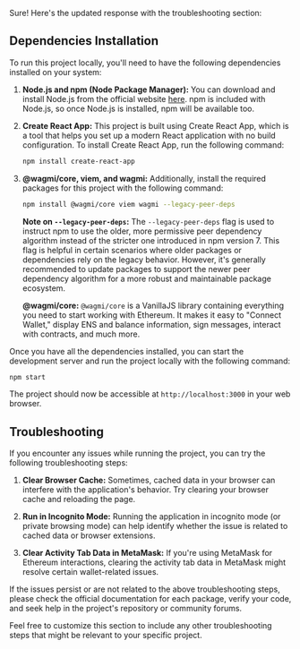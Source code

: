 Sure! Here's the updated response with the troubleshooting section:

## Dependencies Installation

To run this project locally, you'll need to have the following dependencies installed on your system:

1. **Node.js and npm (Node Package Manager):** You can download and install Node.js from the official website [here](https://nodejs.org/). npm is included with Node.js, so once Node.js is installed, npm will be available too.

2. **Create React App:** This project is built using Create React App, which is a tool that helps you set up a modern React application with no build configuration. To install Create React App, run the following command:

   ```bash
   npm install create-react-app
   ```

3. **@wagmi/core, viem, and wagmi:** Additionally, install the required packages for this project with the following command:

   ```bash
   npm install @wagmi/core viem wagmi --legacy-peer-deps
   ```

   **Note on `--legacy-peer-deps`:** The `--legacy-peer-deps` flag is used to instruct npm to use the older, more permissive peer dependency algorithm instead of the stricter one introduced in npm version 7. This flag is helpful in certain scenarios where older packages or dependencies rely on the legacy behavior. However, it's generally recommended to update packages to support the newer peer dependency algorithm for a more robust and maintainable package ecosystem.

   **@wagmi/core:** `@wagmi/core` is a VanillaJS library containing everything you need to start working with Ethereum. It makes it easy to "Connect Wallet," display ENS and balance information, sign messages, interact with contracts, and much more.

Once you have all the dependencies installed, you can start the development server and run the project locally with the following command:

```bash
npm start
```

The project should now be accessible at `http://localhost:3000` in your web browser.

## Troubleshooting

If you encounter any issues while running the project, you can try the following troubleshooting steps:

1. **Clear Browser Cache:** Sometimes, cached data in your browser can interfere with the application's behavior. Try clearing your browser cache and reloading the page.

2. **Run in Incognito Mode:** Running the application in incognito mode (or private browsing mode) can help identify whether the issue is related to cached data or browser extensions.

3. **Clear Activity Tab Data in MetaMask:** If you're using MetaMask for Ethereum interactions, clearing the activity tab data in MetaMask might resolve certain wallet-related issues.

If the issues persist or are not related to the above troubleshooting steps, please check the official documentation for each package, verify your code, and seek help in the project's repository or community forums.

Feel free to customize this section to include any other troubleshooting steps that might be relevant to your specific project.
